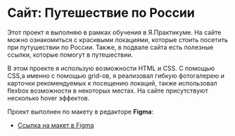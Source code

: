 # Сайт: Путешествие по России

Этот проект я выполняю в рамках обучения в Я.Практикуме.
На сайте можно ознакомиться с красивыми локациями, которые стоить посетить при путушествии по России. Также, в подвале сайта есть полезные ссылки, которые помогут в путешествии.

В этом проекте я использую возможности HTML и CSS. С помощью CSS,а именно с помощью grid-ов, я реализовал гибкую фотогалерею и карточки рекомендуемых к посещению локаций, также использовал flexbox возможности в некоторых местах. На сайте присутствуют несколько hover эффектов.

Проект выполнен по макету в редакторе **Figma**:

* [Ссылка на макет в Figma](https://www.figma.com/file/5S2WSbEFL6awjVWJ0NWL8Q/Sprint-3_-Russia-_-desktop-mobile?node-id=28503%3A0)
